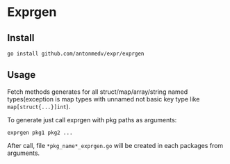 # Exprgen

## Install
```
go install github.com/antonmedv/expr/exprgen
```
## Usage
Fetch methods generates for all struct/map/array/string named types(exception is map types with unnamed not basic key type like `map[struct{...}]int`).

To generate just call exprgen with pkg paths as arguments: 
```
exprgen pkg1 pkg2 ...
```

After call, file `*pkg_name*_exprgen.go` will be created in each packages from arguments.
